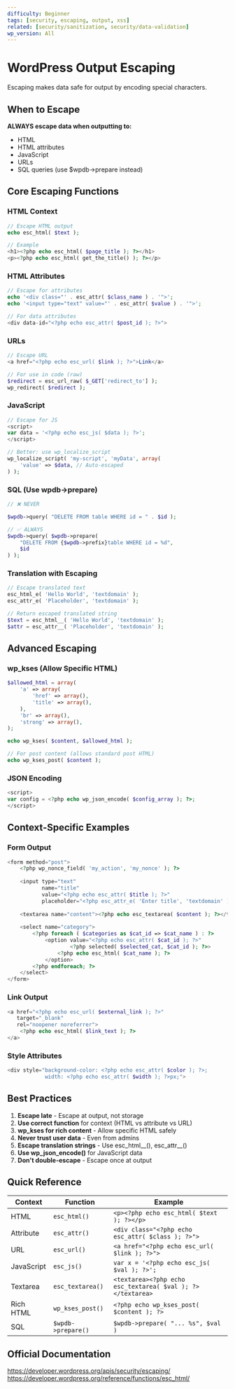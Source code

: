 ```yaml
---
difficulty: Beginner
tags: [security, escaping, output, xss]
related: [security/sanitization, security/data-validation]
wp_version: All
---
```


# WordPress Output Escaping

Escaping makes data safe for output by encoding special characters.

## When to Escape

**ALWAYS escape data when outputting to:**
- HTML
- HTML attributes
- JavaScript
- URLs
- SQL queries (use $wpdb->prepare instead)

## Core Escaping Functions

### HTML Context

```php
// Escape HTML output
echo esc_html( $text );

// Example
<h1><?php echo esc_html( $page_title ); ?></h1>
<p><?php echo esc_html( get_the_title() ); ?></p>
```

### HTML Attributes

```php
// Escape for attributes
echo '<div class="' . esc_attr( $class_name ) . '">';
echo '<input type="text" value="' . esc_attr( $value ) . '">';

// For data attributes
<div data-id="<?php echo esc_attr( $post_id ); ?>">
```

### URLs

```php
// Escape URL
<a href="<?php echo esc_url( $link ); ?>">Link</a>

// For use in code (raw)
$redirect = esc_url_raw( $_GET['redirect_to'] );
wp_redirect( $redirect );
```

### JavaScript

```php
// Escape for JS
<script>
var data = '<?php echo esc_js( $data ); ?>';
</script>

// Better: use wp_localize_script
wp_localize_script( 'my-script', 'myData', array(
    'value' => $data, // Auto-escaped
) );
```

### SQL (Use wpdb->prepare)

```php
// ❌ NEVER

$wpdb->query( "DELETE FROM table WHERE id = " . $id );

// ✅ ALWAYS
$wpdb->query( $wpdb->prepare(
    "DELETE FROM {$wpdb->prefix}table WHERE id = %d",
    $id
) );
```

### Translation with Escaping

```php
// Escape translated text
esc_html_e( 'Hello World', 'textdomain' );
esc_attr_e( 'Placeholder', 'textdomain' );

// Return escaped translated string
$text = esc_html__( 'Hello World', 'textdomain' );
$attr = esc_attr__( 'Placeholder', 'textdomain' );
```

## Advanced Escaping

### wp_kses (Allow Specific HTML)

```php
$allowed_html = array(
    'a' => array(
        'href' => array(),
        'title' => array(),
    ),
    'br' => array(),
    'strong' => array(),
);

echo wp_kses( $content, $allowed_html );

// For post content (allows standard post HTML)
echo wp_kses_post( $content );
```

### JSON Encoding

```php
<script>
var config = <?php echo wp_json_encode( $config_array ); ?>;
</script>
```

## Context-Specific Examples

### Form Output

```php
<form method="post">
    <?php wp_nonce_field( 'my_action', 'my_nonce' ); ?>
    
    <input type="text" 
           name="title" 
           value="<?php echo esc_attr( $title ); ?>" 
           placeholder="<?php esc_attr_e( 'Enter title', 'textdomain' ); ?>">
    
    <textarea name="content"><?php echo esc_textarea( $content ); ?></textarea>
    
    <select name="category">
        <?php foreach ( $categories as $cat_id => $cat_name ) : ?>
            <option value="<?php echo esc_attr( $cat_id ); ?>"
                    <?php selected( $selected_cat, $cat_id ); ?>>
                <?php echo esc_html( $cat_name ); ?>
            </option>
        <?php endforeach; ?>
    </select>
</form>
```

### Link Output

```php
<a href="<?php echo esc_url( $external_link ); ?>" 
   target="_blank"
   rel="noopener noreferrer">
    <?php echo esc_html( $link_text ); ?>
</a>
```

### Style Attributes

```php
<div style="background-color: <?php echo esc_attr( $color ); ?>; 
            width: <?php echo esc_attr( $width ); ?>px;">
```

## Best Practices

1. **Escape late** - Escape at output, not storage
2. **Use correct function** for context (HTML vs attribute vs URL)
3. **wp_kses for rich content** - Allow specific HTML safely
4. **Never trust user data** - Even from admins
5. **Escape translation strings** - Use esc_html__(), esc_attr__()
6. **Use wp_json_encode()** for JavaScript data
7. **Don't double-escape** - Escape once at output

## Quick Reference

| Context | Function | Example |
|---------|----------|---------|
| HTML | `esc_html()` | `<p><?php echo esc_html( $text ); ?></p>` |
| Attribute | `esc_attr()` | `<div class="<?php echo esc_attr( $class ); ?>">` |
| URL | `esc_url()` | `<a href="<?php echo esc_url( $link ); ?>">` |
| JavaScript | `esc_js()` | `var x = '<?php echo esc_js( $val ); ?>';` |
| Textarea | `esc_textarea()` | `<textarea><?php echo esc_textarea( $val ); ?></textarea>` |
| Rich HTML | `wp_kses_post()` | `<?php echo wp_kses_post( $content ); ?>` |
| SQL | `$wpdb->prepare()` | `$wpdb->prepare( "... %s", $val )` |

## Official Documentation

https://developer.wordpress.org/apis/security/escaping/
https://developer.wordpress.org/reference/functions/esc_html/
